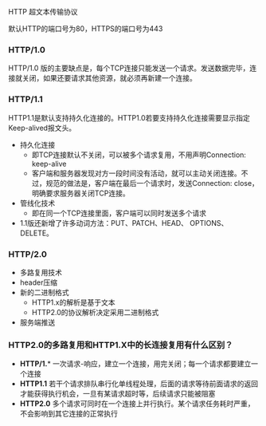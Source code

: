 HTTP 超文本传输协议

默认HTTP的端口号为80，HTTPS的端口号为443
### HTTP/1.0
HTTP/1.0 版的主要缺点是，每个TCP连接只能发送一个请求。发送数据完毕，连接就关闭，如果还要请求其他资源，就必须再新建一个连接。
### HTTP/1.1
HTTP1.1是默认支持持久化连接的。HTTP1.0若要支持持久化连接需要显示指定Keep-alived报文头。
+ 持久化连接
    + 即TCP连接默认不关闭，可以被多个请求复用，不用声明Connection: keep-alive
    + 客户端和服务器发现对方一段时间没有活动，就可以主动关闭连接。不过，规范的做法是，客户端在最后一个请求时，发送Connection: close，明确要求服务器关闭TCP连接。
+ 管线化技术
    + 即在同一个TCP连接里面，客户端可以同时发送多个请求
+ 1.1版还新增了许多动词方法：PUT、PATCH、HEAD、 OPTIONS、DELETE。
### HTTP/2.0
+ 多路复用技术
+ header压缩
+ 新的二进制格式
    + HTTP1.x的解析是基于文本
    + HTTP2.0的协议解析决定采用二进制格式
+ 服务端推送

### HTTP2.0的多路复用和HTTP1.X中的长连接复用有什么区别？
+ **HTTP/1.*** 一次请求-响应，建立一个连接，用完关闭；每一个请求都要建立一个连接
+ **HTTP1.1** 若干个请求排队串行化单线程处理，后面的请求等待前面请求的返回才能获得执行机会，一旦有某请求超时等，后续请求只能被阻塞
+ **HTTP2.0** 多个请求可同时在一个连接上并行执行。某个请求任务耗时严重，不会影响到其它连接的正常执行

